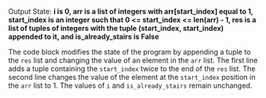 Output State: **i is 0, arr is a list of integers with arr[start_index] equal to 1, start_index is an integer such that 0 <= start_index <= len(arr) - 1, res is a list of tuples of integers with the tuple (start_index, start_index) appended to it, and is_already_stairs is False**

The code block modifies the state of the program by appending a tuple to the `res` list and changing the value of an element in the `arr` list. The first line adds a tuple containing the `start_index` twice to the end of the `res` list. The second line changes the value of the element at the `start_index` position in the `arr` list to 1. The values of `i` and `is_already_stairs` remain unchanged.